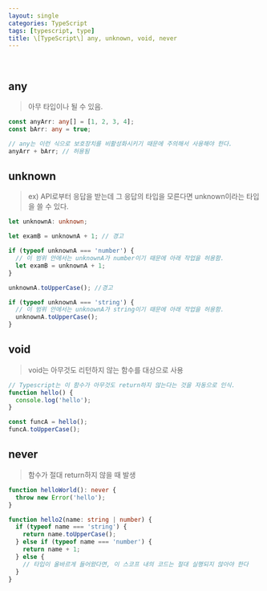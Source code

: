 ```yaml
---
layout: single
categories: TypeScript
tags: [typescript, type]
title: \[TypeScript\] any, unknown, void, never
---
```


<br/>

## any

> 아무 타입이나 될 수 있음.

```typescript
const anyArr: any[] = [1, 2, 3, 4];
const bArr: any = true;

// any는 이런 식으로 보호장치를 비활성화시키기 때문에 주의해서 사용해야 한다.
anyArr + bArr; // 허용됨
```

## unknown

> ex) API로부터 응답을 받는데 그 응답의 타입을 모른다면 unknown이라는 타입을 쓸 수 있다.

```typescript
let unknownA: unknown;

let examB = unknownA + 1; // 경고

if (typeof unknownA === 'number') {
  // 이 범위 안에서는 unknownA가 number이기 때문에 아래 작업을 허용함.
  let examB = unknownA + 1;
}

unknownA.toUpperCase(); //경고

if (typeof unknownA === 'string') {
  // 이 범위 안에서는 unknownA가 string이기 때문에 아래 작업을 허용함.
  unknownA.toUpperCase();
}
```

## void

> void는 아무것도 리턴하지 않는 함수를 대상으로 사용

```typescript
// Typescript는 이 함수가 아무것도 return하지 않는다는 것을 자동으로 인식.
function hello() {
  console.log('hello');
}

const funcA = hello();
funcA.toUpperCase();
```

## never

> 함수가 절대 return하지 않을 때 발생

```typescript
function helloWorld(): never {
  throw new Error('hello');
}

function hello2(name: string | number) {
  if (typeof name === 'string') {
    return name.toUpperCase();
  } else if (typeof name === 'number') {
    return name + 1;
  } else {
    // 타입이 올바르게 들어왔다면, 이 스코프 내의 코드는 절대 실행되지 않아야 한다
  }
}
```
